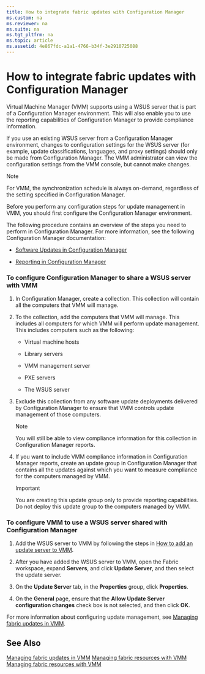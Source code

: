 ```yaml
---
title: How to integrate fabric updates with Configuration Manager
ms.custom: na
ms.reviewer: na
ms.suite: na
ms.tgt_pltfrm: na
ms.topic: article
ms.assetid: 4e867fdc-a1a1-4766-b34f-3e2910725088
---
```

# How to integrate fabric updates with Configuration Manager
Virtual Machine Manager (VMM) supports using a WSUS server that is part of a Configuration Manager environment. This will also enable you to use the reporting capabilities of Configuration Manager to provide compliance information.

If you use an existing WSUS server from a Configuration Manager environment, changes to configuration settings for the WSUS server (for example, update classifications, languages, and proxy settings) should only be made from Configuration Manager. The VMM administrator can view the configuration settings from the VMM console, but cannot make changes.

> [!NOTE]
> For VMM, the synchronization schedule is always on-demand, regardless of the setting specified in Configuration Manager.

Before you perform any configuration steps for update management in VMM, you should first configure the Configuration Manager environment.

The following procedure contains an overview of the steps you need to perform in Configuration Manager. For more information, see the following Configuration Manager documentation:

-   [Software Updates in Configuration Manager](http://technet.microsoft.com/library/gg682068.aspx)

-   [Reporting in Configuration Manager](http://technet.microsoft.com/library/gg699377.aspx)

### To configure Configuration Manager to share a WSUS server with VMM

1.  In Configuration Manager, create a collection. This collection will contain all the computers that VMM will manage.

2.  To the collection, add the computers that VMM will manage. This includes all computers for which VMM will perform update management. This includes computers such as the following:

    -   Virtual machine hosts

    -   Library servers

    -   VMM management server

    -   PXE servers

    -   The WSUS server

3.  Exclude this collection from any software update deployments delivered by Configuration Manager to ensure that VMM controls update management of those computers.

    > [!NOTE]
    > You will still be able to view compliance information for this collection in Configuration Manager reports.

4.  If you want to include VMM compliance information in Configuration Manager reports, create an update group in Configuration Manager that contains all the updates against which you want to measure compliance for the computers managed by VMM.

    > [!IMPORTANT]
    > You are creating this update group only to provide reporting capabilities. Do not deploy this update group to the computers managed by VMM.

### To configure VMM to use a WSUS server shared with Configuration Manager

1.  Add the WSUS server to VMM by following the steps in [How to add an update server to VMM](How-to-add-an-update-server-to-VMM.md).

2.  After you have added the WSUS server to VMM, open the Fabric workspace, expand **Servers**, and click **Update Server**, and then select the update server.

3.  On the **Update Server** tab, in the **Properties** group, click **Properties**.

4.  On the **General** page, ensure that the **Allow Update Server configuration changes** check box is not selected, and then click **OK**.

For more information about configuring update management, see [Managing fabric updates in VMM](Managing-fabric-updates-in-VMM.md).

## See Also
[Managing fabric updates in VMM](Managing-fabric-updates-in-VMM.md)
[Managing fabric resources with VMM](Managing-fabric-resources-with-VMM.md)
[Managing fabric resources with VMM](Managing-fabric-resources-with-VMM.md)


